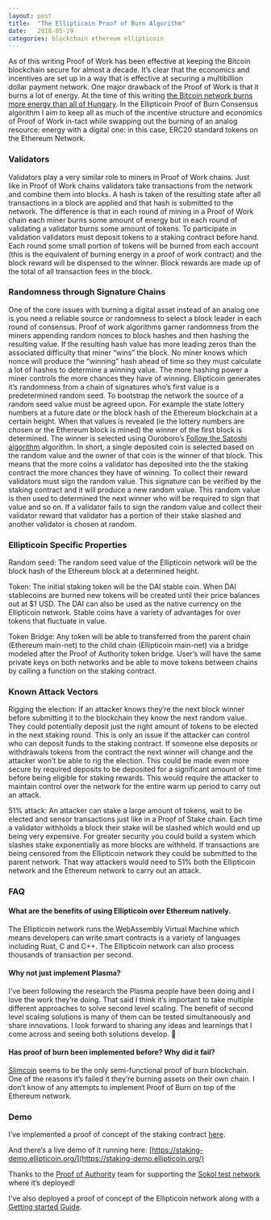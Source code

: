 ```yaml
---
layout: post
title:  "The Ellipticoin Proof of Burn Algorithm"
date:   2018-05-29
categories: blockchain ethereum ellipticoin
---
```


As of this writing Proof of Work has been effective at keeping the Bitcoin
blockchain secure for almost a decade. It’s clear that the economics and
incentives are set up in a way that is effective at securing a multibillion
dollar payment network. One major drawback of the Proof of Work is that it burns
a lot of energy. At the time of this writing [the Bitcoin network burns more
energy than all of
Hungary](https://www.theguardian.com/technology/2018/jan/17/bitcoin-electricity-usage-huge-climate-cryptocurrency).
In the Ellipticoin Proof of Burn Consensus algorithm I aim to keep all as much
of the incentive structure and economics of Proof of Work in-tact while swapping
out the burning of an analog resource: energy with a digital one: in this case,
ERC20 standard tokens on the Ethereum Network.


### Validators


Validators play a very similar role to miners in Proof of Work chains. Just
like in Proof of Work chains validators take transactions from the network and
combine them into blocks. A hash is taken of the resulting state after all
transactions in a block are applied and that hash is submitted to the network. The difference is that in each round
of mining in a Proof of Work chain each miner burns some amount of energy but
in each round of validating a validator burns some amount of tokens. To participate in validation validators
must deposit tokens to a staking contract before hand. Each round some small portion
of tokens will be burned from each account (this is the equivalent of burning
energy in a proof of work contract) and the block reward will be dispensed to
the winner. Block rewards are made up of the total of all transaction fees in
the block.

### Randomness through Signature Chains

One of the core issues with burning a digital asset instead of an analog one is
you need a reliable source or randomness to select a block leader in each round
of consensus. Proof of work algorithms  garner randomness from the miners
appending random nonces to block hashes and then hashing the resulting value. If
the resulting hash value has more leading zeros than the associated difficulty
that miner “wins” the block. No miner knows which nonce will produce the
“winning” hash ahead of time so they must calculate a lot of hashes to determine
a winning value. The more hashing power a miner controls the more chances they
have of winning.  Ellipticoin generates it’s randomness from a chain of
signatures who’s first value is a predetermined random seed. To bootstrap the
network the source of a random seed value must be agreed upon. For example the
state lottery numbers at a future date or the block hash of the Ethereum
blockchain at a certain height. When that values is revealed (ie the lottery
numbers are chosen or the Ethereum block is mined) the winner of the first block
is determined. The winner is selected using Ouroboro’s [Follow the Satoshi
algorithm](https://cardanodocs.com/cardano/proof-of-stake/#follow-the-satoshi)
algorithm. In short, a single deposited coin is selected based on the random
value and the owner of that coin is the winner of that block. This means that
the more coins a validator has deposited into the the staking contract the more
chances they have of winning. To collect their reward validators must sign the
random value. This signature can be verified by the staking contract and it will
produce a new random value. This random value is then used to determined the
next winner who will be required to sign that value and so on. If a validator
fails to sign the random value and collect their validator reward that validator
has a portion of their stake slashed and another validator is chosen at random.


### Ellipticoin Specific Properties

Random seed: The random seed value of the Ellipticoin network will be the block hash of the Ethereum block at a determined height.

Token: The initial staking token will be the DAI stable coin. When DAI
stablecoins are burned new tokens will be created until their price balances out
at $1 USD. The DAI can also be used as the native currency on the Ellipticoin
network. Stable coins have a variety of advantages for over tokens that fluctuate
in value.


Token Bridge: Any token will be able to transferred from the parent chain
(Ethereum main-net) to the child chain (Ellipticoin main-net) via a bridge
modeled after the Proof of Authority token bridge. User’s will have the same
private keys on both networks and be able to move tokens between chains by
calling a function on the staking contract.

### Known Attack Vectors

Rigging the election: If an attacker knows they’re the next block winner before
submitting it to the blockchain they know the next random value. They could
potentially deposit just the right amount of tokens to be elected in the next
staking round. This is only an issue if the attacker can control who can deposit
funds to the staking contract. If someone else deposits or withdrawals tokens
from the contract the next winner will change and the attacker won’t be able to
rig the election. This could be made even more secure by required deposits to be
deposited for a significant amount of time before being eligible for staking
rewards. This would require the attacker to maintain control over the network
for the entire warm up period to carry out an attack.

51% attack:  An attacker can stake a large amount of tokens, wait to be elected
and sensor transactions just like in a Proof of Stake chain. Each time a
validator withholds a block their stake will be slashed which would end up being
very expensive. For greater security you could build a system which slashes
stake exponentially as more blocks are withheld. If transactions are being
censored from the Ellipticoin network they could be submitted to the parent
network. That way attackers would need to 51% both the Ellipticoin network and
the Ethereum network to carry out an attack.

### FAQ

#### What are the benefits of using Ellipticoin over Ethereum natively.

The Ellipticoin network runs the WebAssembly Virtual Machine which means developers can write smart contracts is a variety of languages including Rust, C and C++. The Ellipticoin network can also process thousands of transaction per second.


#### Why not just implement Plasma?

I've been following the research the Plasma people have been doing and I love
the work they’re doing. That said I think it’s important to take multiple
different approaches to solve second level scaling. The benefit of second level
scaling solutions is many of them can be tested simultaneously and share
innovations. I look forward to sharing any ideas and learnings that I come
across and seeing both solutions develop. 🚀

#### Has proof of burn been implemented before? Why did it fail?

[Slimcoin](http://slimco.in/) seems to be the only semi-functional proof of burn
blockchain. One of the reasons it’s failed it they’re burning assets on their
own chain. I don’t know of any attempts to implement Proof of Burn on top of the
Ethereum network.


### Demo

I’ve implemented a proof of concept of the staking contract [here](https://github.com/ellipticoin/ellipticoin-staking-contract).

And there’s a live demo of it running here: [https://staking-demo.ellipticoin.org/](https://staking-demo.ellipticoin.org/)

Thanks to the [Proof of Authority](https://poa.network/) team for supporting the [Sokol test network](https://sokol-explorer.poa.network/) where it’s deployed!

I've also deployed a proof of concept of the Ellipticoin network along with a
[Getting started Guide](http://ellipticoin.readthedocs.io/en/latest/).


